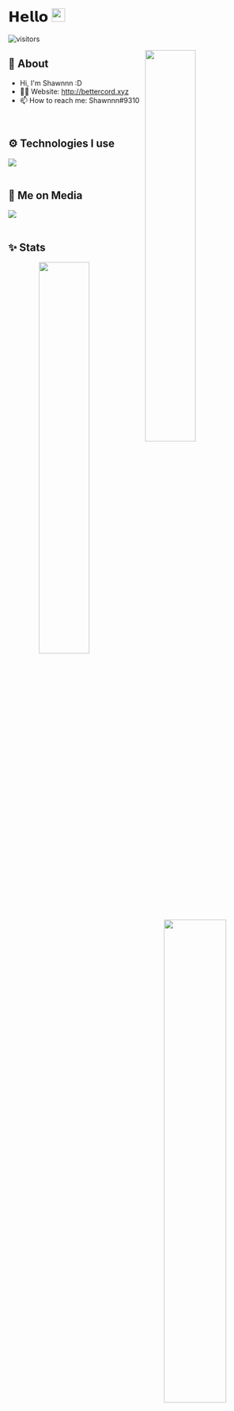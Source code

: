 # 𝗛𝗲𝗹𝗹𝗼 <img src="https://user-images.githubusercontent.com/5679180/79618120-0daffb80-80be-11ea-819e-d2b0fa904d07.gif" width="27"> 

![visitors](https://visitor-badge.laobi.icu/badge?page_id=AntyBD)

<img width="45%" align="right" src="https://github-readme-streak-stats.herokuapp.com/?user=AntyBD&theme=dark&hide_border=true&stroke=0000&background=0D1117">

<div align="left" width="100%">
   
## 🧐 About

- Hi, I'm Shawnnn :D
- 👨‍💻 Website: http://bettercord.xyz
- 📫 How to reach me: Shawnnn#9310
  
<br />
   
## ⚙️ Technologies I use
   
<img src="https://skillicons.dev/icons?i=html,css,express,sqlite,python,js,ts&theme=dark" />
</div>

<br />

## 📱 Me on Media
<div>
   <a href="https://discord.com/users/937103257308921856"><img src="https://skillicons.dev/icons?i=discord&theme=dark" /></a>
</div>


<br />

## ✨ Stats

<div align="center" width="100%">
   <img align="left" width="45%" src="https://github-readme-stats.vercel.app/api?username=AntyBD&show_icons=true&count_private=true&theme=react&hide_border=true&bg_color=0D1117">
   <img align="right" width="50%" src="https://activity-graph.herokuapp.com/graph?username=AntyBD&bg_color=0D1117&color=5BCDEC&line=5BCDEC&point=FFFFFF&hide_border=true"></div>
</div>

<br />
<br />
